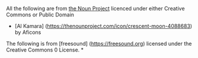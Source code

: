 All the following are from [the Noun Project](https://thenounproject.com) licenced under either Creative Commons or Public Domain

* [Al Kamara] (https://thenounproject.com/icon/crescent-moon-4088683) by Aficons

The following is from [freesound] (https://freesound.org) licensed under the Creative Commons 0 License. 
* 
